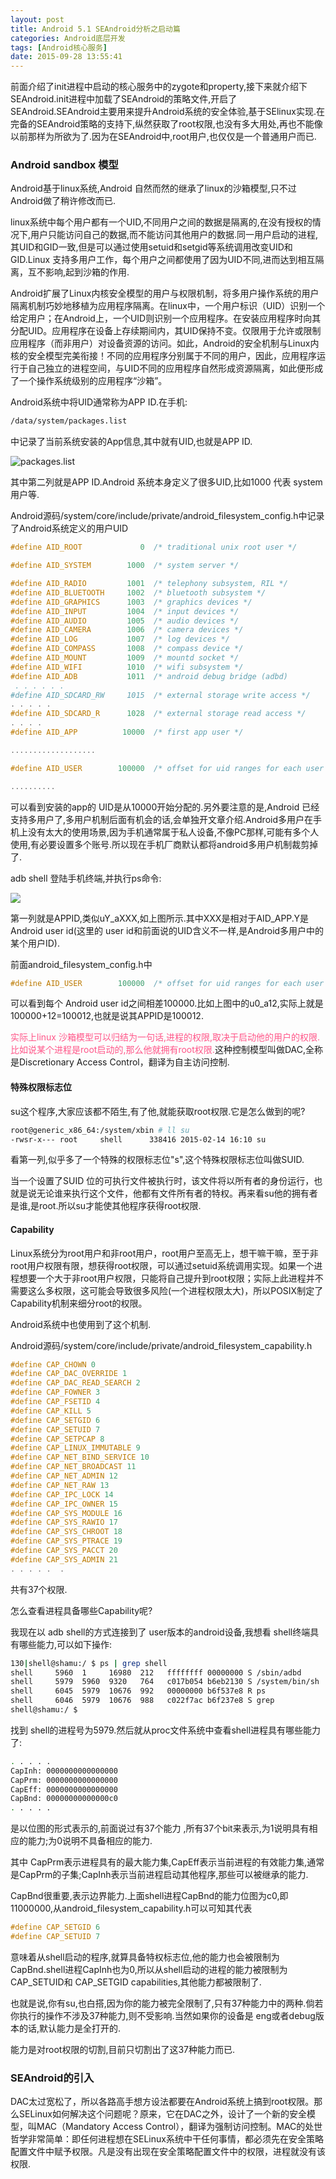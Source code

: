 ```yaml
---
layout: post
title: Android 5.1 SEAndroid分析之启动篇
categories: Android底层开发
tags: [Android核心服务]
date: 2015-09-28 13:55:41
---
```


前面介绍了init进程中启动的核心服务中的zygote和property,接下来就介绍下SEAndroid.init进程中加载了SEAndroid的策略文件,开启了SEAndroid.SEAndroid主要用来提升Android系统的安全体验,基于SElinux实现.在完备的SEAndroid策略的支持下,纵然获取了root权限,也没有多大用处,再也不能像以前那样为所欲为了.因为在SEAndroid中,root用户,也仅仅是一个普通用户而已.

<!--more-->

### Android sandbox 模型

Android基于linux系统,Android 自然而然的继承了linux的沙箱模型,只不过Android做了稍许修改而已.

linux系统中每个用户都有一个UID,不同用户之间的数据是隔离的,在没有授权的情况下,用户只能访问自己的数据,而不能访问其他用户的数据.同一用户启动的进程,其UID和GID一致,但是可以通过使用setuid和setgid等系统调用改变UID和GID.Linux 支持多用户工作，每个用户之间都使用了因为UID不同,进而达到相互隔离，互不影响,起到沙箱的作用.

Android扩展了Linux内核安全模型的用户与权限机制，将多用户操作系统的用户隔离机制巧妙地移植为应用程序隔离。在linux中，一个用户标识（UID）识别一个给定用户；在Android上，一个UID则识别一个应用程序。在安装应用程序时向其分配UID。应用程序在设备上存续期间内，其UID保持不变。仅限用于允许或限制应用程序（而非用户）对设备资源的访问。如此，Android的安全机制与Linux内核的安全模型完美衔接！不同的应用程序分别属于不同的用户，因此，应用程序运行于自己独立的进程空间，与UID不同的应用程序自然形成资源隔离，如此便形成了一个操作系统级别的应用程序“沙箱”。


Android系统中将UID通常称为APP ID.在手机:

```bash
/data/system/packages.list
```
中记录了当前系统安装的App信息,其中就有UID,也就是APP ID.

![packages.list][1]

其中第二列就是APP ID.Android 系统本身定义了很多UID,比如1000 代表 system用户等.

Android源码/system/core/include/private/android_filesystem_config.h中记录了Android系统定义的用户UID

```c
#define AID_ROOT             0  /* traditional unix root user */

#define AID_SYSTEM        1000  /* system server */

#define AID_RADIO         1001  /* telephony subsystem, RIL */
#define AID_BLUETOOTH     1002  /* bluetooth subsystem */
#define AID_GRAPHICS      1003  /* graphics devices */
#define AID_INPUT         1004  /* input devices */
#define AID_AUDIO         1005  /* audio devices */
#define AID_CAMERA        1006  /* camera devices */
#define AID_LOG           1007  /* log devices */
#define AID_COMPASS       1008  /* compass device */
#define AID_MOUNT         1009  /* mountd socket */
#define AID_WIFI          1010  /* wifi subsystem */
#define AID_ADB           1011  /* android debug bridge (adbd) 
 . . . . . . 
#define AID_SDCARD_RW     1015  /* external storage write access */
. . . . . 
#define AID_SDCARD_R      1028  /* external storage read access */
. . . . 
#define AID_APP          10000  /* first app user */

...................

#define AID_USER        100000  /* offset for uid ranges for each user */

..........

```
可以看到安装的app的 UID是从10000开始分配的.另外要注意的是,Android 已经支持多用户了,多用户机制后面有机会的话,会单独开文章介绍.Android多用户在手机上没有太大的使用场景,因为手机通常属于私人设备,不像PC那样,可能有多个人使用,有必要设置多个账号.所以现在手机厂商默认都将android多用户机制裁剪掉了.

adb shell 登陆手机终端,并执行ps命令:

![][2]


第一列就是APPID,类似uY_aXXX,如上图所示.其中XXX是相对于AID_APP.Y是Android user id(这里的 user id和前面说的UID含义不一样,是Android多用户中的某个用户ID).


前面android_filesystem_config.h中

```c
#define AID_USER        100000  /* offset for uid ranges for each user */

```
可以看到每个 Android user id之间相差100000.比如上图中的u0_a12,实际上就是100000+12=100012,也就是说其APPID是100012.

<font color="#ff5588">实际上linux 沙箱模型可以归结为一句话,进程的权限,取决于启动他的用户的权限.比如说某个进程是root启动的,那么他就拥有root权限.</font>这种控制模型叫做DAC,全称是Discretionary Access Control，翻译为自主访问控制.



#### 特殊权限标志位

su这个程序,大家应该都不陌生,有了他,就能获取root权限.它是怎么做到的呢?


```bash
root@generic_x86_64:/system/xbin # ll su
-rwsr-x--- root     shell      338416 2015-02-14 16:10 su
```
看第一列,似乎多了一个特殊的权限标志位"s",这个特殊权限标志位叫做SUID.

当一个设置了SUID 位的可执行文件被执行时，该文件将以所有者的身份运行，也就是说无论谁来执行这个文件，他都有文件所有者的特权。再来看su他的拥有者是谁,是root.所以su才能使其他程序获得root权限.

#### Capability

Linux系统分为root用户和非root用户，root用户至高无上，想干嘛干嘛，至于非root用户权限有限，想获得root权限，可以通过setuid系统调用实现。如果一个进程想要一个大于非root用户权限，只能将自己提升到root权限；实际上此进程并不需要这么多权限，这可能会导致很多风险(一个进程权限太大)，所以POSIX制定了Capability机制来细分root的权限。

Android系统中也使用到了这个机制.

Android源码/system/core/include/private/android_filesystem_capability.h

```c
#define CAP_CHOWN 0
#define CAP_DAC_OVERRIDE 1
#define CAP_DAC_READ_SEARCH 2
#define CAP_FOWNER 3
#define CAP_FSETID 4
#define CAP_KILL 5
#define CAP_SETGID 6
#define CAP_SETUID 7
#define CAP_SETPCAP 8
#define CAP_LINUX_IMMUTABLE 9
#define CAP_NET_BIND_SERVICE 10
#define CAP_NET_BROADCAST 11
#define CAP_NET_ADMIN 12
#define CAP_NET_RAW 13
#define CAP_IPC_LOCK 14
#define CAP_IPC_OWNER 15
#define CAP_SYS_MODULE 16
#define CAP_SYS_RAWIO 17
#define CAP_SYS_CHROOT 18
#define CAP_SYS_PTRACE 19
#define CAP_SYS_PACCT 20
#define CAP_SYS_ADMIN 21
. . . . .  .
```
共有37个权限.

怎么查看进程具备哪些Capability呢?

我现在以 adb shell的方式连接到了 user版本的android设备,我想看 shell终端具有哪些能力,可以如下操作:

```bash
130|shell@shamu:/ $ ps | grep shell                                            
shell     5960  1     16980  212   ffffffff 00000000 S /sbin/adbd
shell     5979  5960  9320   764   c017b054 b6eb2130 S /system/bin/sh
shell     6045  5979  10676  992   00000000 b6f537e8 R ps
shell     6046  5979  10676  988   c022f7ac b6f237e8 S grep
shell@shamu:/ $ 

```
找到 shell的进程号为5979.然后就从proc文件系统中查看shell进程具有哪些能力了:

```bash
. . . . . 
CapInh: 0000000000000000
CapPrm: 0000000000000000
CapEff: 0000000000000000
CapBnd: 00000000000000c0
. . . . . 
```

是以位图的形式表示的,前面说过有37个能力 ,所有37个bit来表示,为1说明具有相应的能力;为0说明不具备相应的能力.

其中 CapPrm表示进程具有的最大能力集,CapEff表示当前进程的有效能力集,通常是CapPrm的子集;CapInh表示当前进程启动其他程序,那些可以被继承的能力.

CapBnd很重要,表示边界能力.上面shell进程CapBnd的能力位图为c0,即11000000,从android_filesystem_capability.h可以可知其代表

```c
#define CAP_SETGID 6
#define CAP_SETUID 7

```
意味着从shell启动的程序,就算具备特权标志位,他的能力也会被限制为CapBnd.shell进程CapInh也为0,所以从shell启动的进程的能力被限制为CAP_SETUID和 CAP_SETGID capabilities,其他能力都被限制了.

也就是说,你有su,也白搭,因为你的能力被完全限制了,只有37种能力中的两种.倘若你执行的操作不涉及37种能力,则不受影响.当然如果你的设备是 eng或者debug版本的话,默认能力是全打开的.

能力是对root权限的切割,目前只切割出了这37种能力而已.

### SEAndroid的引入

DAC太过宽松了，所以各路高手想方设法都要在Android系统上搞到root权限。那么SELinux如何解决这个问题呢？原来，它在DAC之外，设计了一个新的安全模型，叫MAC（Mandatory Access Control），翻译为强制访问控制。MAC的处世哲学非常简单：即任何进程想在SELinux系统中干任何事情，都必须先在安全策略配置文件中赋予权限。凡是没有出现在安全策略配置文件中的权限，进程就没有该权限.



[1]: http://7xj6ce.com1.z0.glb.clouddn.com/Android-seandroid-1-1.png
[2]: http://7xj6ce.com1.z0.glb.clouddn.com/Android-seandroid-1-2.png


















